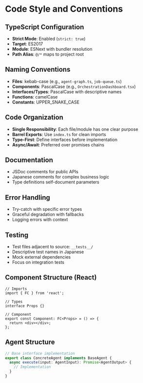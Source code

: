 # Code Style and Conventions

## TypeScript Configuration
- **Strict Mode**: Enabled (`strict: true`)
- **Target**: ES2017
- **Module**: ESNext with bundler resolution
- **Path Alias**: `@/*` maps to project root

## Naming Conventions
- **Files**: kebab-case (e.g., `agent-graph.ts`, `job-queue.ts`)
- **Components**: PascalCase (e.g., `OrchestrationDashboard.tsx`)
- **Interfaces/Types**: PascalCase with descriptive names
- **Functions**: camelCase
- **Constants**: UPPER_SNAKE_CASE

## Code Organization
- **Single Responsibility**: Each file/module has one clear purpose
- **Barrel Exports**: Use `index.ts` for clean imports
- **Type-First**: Define interfaces before implementation
- **Async/Await**: Preferred over promises chains

## Documentation
- JSDoc comments for public APIs
- Japanese comments for complex business logic
- Type definitions self-document parameters

## Error Handling
- Try-catch with specific error types
- Graceful degradation with fallbacks
- Logging errors with context

## Testing
- Test files adjacent to source: `__tests__/`
- Descriptive test names in Japanese
- Mock external dependencies
- Focus on integration tests

## Component Structure (React)
```tsx
// Imports
import { FC } from 'react';

// Types
interface Props {}

// Component
export const Component: FC<Props> = () => {
  return <div></div>;
};
```

## Agent Structure
```typescript
// Base interface implementation
export class ConcreteAgent implements BaseAgent {
  async execute(input: AgentInput): Promise<AgentOutput> {
    // Implementation
  }
}
```